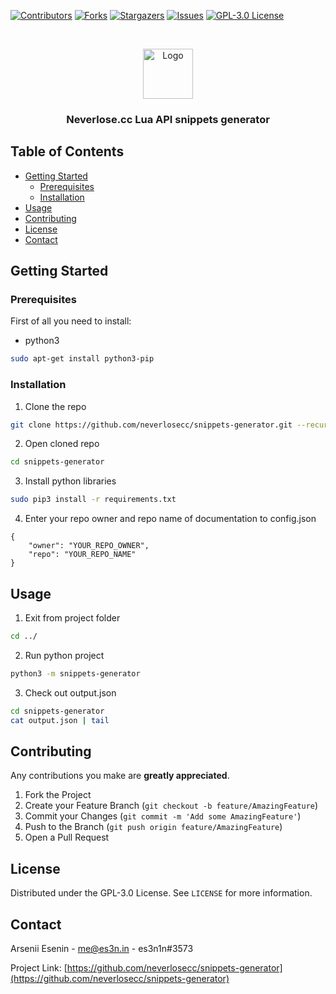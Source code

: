 [![Contributors][contributors-shield]][contributors-url]
[![Forks][forks-shield]][forks-url]
[![Stargazers][stars-shield]][stars-url]
[![Issues][issues-shield]][issues-url]
[![GPL-3.0 License][license-shield]][license-url]



<!-- PROJECT LOGO -->
<br />
<p align="center">
  <a href="https://github.com/neverlosecc/snippets-generator">
    <img src="https://forum.neverlose.cc/uploads/default/original/1X/c7436ed0aebdb99328a52a65f2ece15a2c58a9be.png" alt="Logo" height="80">
  </a>

<h3 align="center">Neverlose.cc Lua API snippets generator</h3>
</p>



<!-- TABLE OF CONTENTS -->

## Table of Contents

* [Getting Started](#getting-started)
    * [Prerequisites](#prerequisites)
    * [Installation](#installation)
* [Usage](#usage)
* [Contributing](#contributing)
* [License](#license)
* [Contact](#contact)

<!-- GETTING STARTED -->

## Getting Started

### Prerequisites

First of all you need to install:

* python3

```sh
sudo apt-get install python3-pip
```

### Installation

1. Clone the repo

```sh
git clone https://github.com/neverlosecc/snippets-generator.git --recursive
```

2. Open cloned repo

```sh
cd snippets-generator
```

3. Install python libraries

```sh
sudo pip3 install -r requirements.txt
```

4. Enter your repo owner and repo name of documentation to config.json

```py3
{
    "owner": "YOUR_REPO_OWNER",
    "repo": "YOUR_REPO_NAME"
}
```

<!-- USAGE EXAMPLES -->

## Usage

1. Exit from project folder

```sh
cd ../
```

2. Run python project

```sh
python3 -m snippets-generator
```

3. Check out output.json

```sh
cd snippets-generator
cat output.json | tail
```

<!-- CONTRIBUTING -->

## Contributing

Any contributions you make are **greatly appreciated**.

1. Fork the Project
2. Create your Feature Branch (`git checkout -b feature/AmazingFeature`)
3. Commit your Changes (`git commit -m 'Add some AmazingFeature'`)
4. Push to the Branch (`git push origin feature/AmazingFeature`)
5. Open a Pull Request

<!-- LICENSE -->

## License

Distributed under the GPL-3.0 License. See `LICENSE` for more information.



<!-- CONTACT -->

## Contact

Arsenii Esenin - me@es3n.in - es3n1n#3573

Project Link: [https://github.com/neverlosecc/snippets-generator](https://github.com/neverlosecc/snippets-generator)




<!-- MARKDOWN LINKS & IMAGES -->

[contributors-shield]: https://img.shields.io/github/contributors/neverlosecc/snippets-generator.svg?style=flat-square

[contributors-url]: https://github.com/neverlosecc/snippets-generator/graphs/contributors

[forks-shield]: https://img.shields.io/github/forks/neverlosecc/snippets-generator.svg?style=flat-square

[forks-url]: https://github.com/neverlosecc/snippets-generator/network/members

[stars-shield]: https://img.shields.io/github/stars/neverlosecc/snippets-generator.svg?style=flat-square

[stars-url]: https://github.com/neverlosecc/snippets-generator/stargazers

[issues-shield]: https://img.shields.io/github/issues/neverlosecc/snippets-generator.svg?style=flat-square

[issues-url]: https://github.com/neverlosecc/snippets-generator/issues

[license-shield]: https://img.shields.io/github/license/neverlosecc/snippets-generator.svg?style=flat-square

[license-url]: https://github.com/neverlosecc/snippets-generator/blob/master/LICENSE.txt